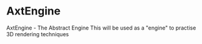 # AxtEngine

AxtEngine - The Abstract Engine
This will be used as a "engine" to practise 3D rendering techniques
